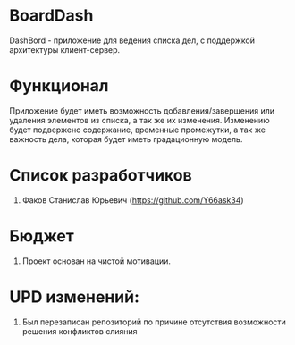 # BoardDash

DashBord - приложение для ведения списка дел, с поддержкой архитектуры клиент-сервер.

# Функционал
Приложение будет иметь возможность добавления/завершения или удаления элементов из списка, а так же их изменения. Изменению будет подвержено содержание, временные промежутки, а так же важность дела, которая будет иметь градационную модель. 

# Список разработчиков
1. Факов Станислав Юрьевич (https://github.com/Y66ask34)

# Бюджет
1. Проект основан на чистой мотивации.

# UPD изменений:
1. Был перезаписан репозиторий по причине отсутствия возможности решения конфликтов слияния
